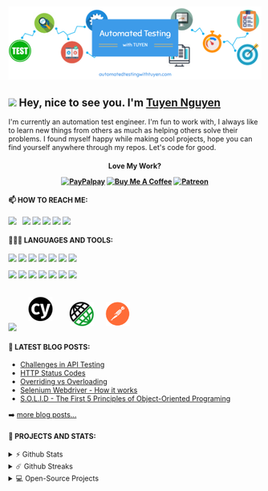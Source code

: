 <img src="https://github.com/trongtuyen96/trongtuyen96/blob/7edff36e2fdebfd0c6d5042776f55a42dce980fe/images/ATWT_background.PNG" href="https://www.automatedtestingwithtuyen.com"/>

<h2><img src="https://emojis.slackmojis.com/emojis/images/1531849430/4246/blob-sunglasses.gif?1531849430" width="30"/> Hey, nice to see you. I'm <a href="https://www.automatedtestingwithtuyen.com">Tuyen Nguyen</a></h2>

<p>I'm currently an automation test engineer. I'm fun to work with, I always like to learn new things from others as much as helping others solve their problems. I found myself happy while making cool projects, hope you can find yourself anywhere through my repos. Let's code for good.
</p>

<h4 align="center">
  <p>Love My Work?</p>
    <a href="paypal.me/trongtuyen96" target="_blank"><img src="https://img.shields.io/badge/PayPal-00457C?style=for-the-badge&logo=paypal&logoColor=white" alt="PayPalpay" height="34" ></a>
  <a href="https://buymeacoffee.com/trongtuyen96" target="_blank"><img src="https://img.shields.io/badge/Buy%20Me%20a%20Coffee-ffdd00?style=for-the-badge&logo=buy-me-a-coffee&logoColor=black" alt="Buy Me A Coffee" height="34" ></a>
  <a href="https://www.patreon.com/trongtuyen96" target="_blank"><img src="https://img.shields.io/badge/Patreon-F96854?style=for-the-badge&logo=patreon&logoColor=white" alt="Patreon" height="34" ></a>
<!--   <a href="https://buymeacoffee.com/trongtuyen96" target="_blank"><img src="https://cdn.buymeacoffee.com/buttons/v2/default-yellow.png" alt="Buy Me A Coffee" height="40" ></a>
  <a href="https://www.patreon.com/trongtuyen96" target="_blank"><img src="https://img.shields.io/endpoint.svg?url=https%3A%2F%2Fshieldsio-patreon.vercel.app%2Fapi%3Fusername%3Dtrongtuyen96%26type%3Dpledges&style=for-the-badge" alt="Patreon" height="40" ></a> -->
</h4>

#### 📫 HOW TO REACH ME:

<img src="https://img.icons8.com/color/48/000000/internet.png" width="40" href="https://www.automatedtestingwithtuyen.com/"/> &nbsp;
<img src="https://github.com/sciencepal/sciencepal/blob/master/assets/discord-round.svg" width="40" href="https://discord.gg/trongtuyen96"/>
<img src="https://img.icons8.com/color/48/000000/linkedin.png" width="40" href="https://www.linkedin.com/in/trongtuyen96"/>
<img src="https://img.icons8.com/color/48/000000/facebook-new.png" width="40" href="https://www.facebook.com/tuyen.trong.3"/>
<img src="https://img.icons8.com/fluent/48/000000/instagram-new.png" width="40" href="https://www.instagram.com/trongtuyen96"/>
<img src="https://img.icons8.com/color/48/000000/gmail.png" width="40" href="mailto:trongtuyen96e@gmail.com"/>
  
#### 👨🏻‍💻 LANGUAGES AND TOOLS:
<code><img src="https://img.icons8.com/color/48/000000/c-plus-plus-logo"></code>
<code><img src="https://img.icons8.com/color/48/000000/java-coffee-cup-logo"></code>
<code><img src="https://img.icons8.com/color/48/000000/javascript"></code>
<code><img src="https://img.icons8.com/color/48/000000/kotlin"></code>
<code><img src="https://img.icons8.com/color/48/000000/python"></code>
<code><img src="https://img.icons8.com/color/48/000000/html-5"></code>
<code><img src="https://img.icons8.com/color/48/000000/css3"></code>

<code><img src="https://img.icons8.com/color/48/000000/visual-studio-code-2019"></code>
<code><img src="https://img.icons8.com/color/48/000000/intellij-idea"></code>
<code><img src="https://img.icons8.com/color/48/000000/git"></code>
<code><img src="https://img.icons8.com/color/48/000000/bitbucket"></code>
<code><img src="https://img.icons8.com/color/48/000000/microsoft-sql-server"></code>
<code><img src="https://img.icons8.com/color/48/000000/mongodb"></code>
<code><img src="https://img.icons8.com/color/48/000000/nodejs"></code>

<code><img src="https://img.icons8.com/color/48/000000/selenium"></code>
<code><img height="48" style="padding: 20px"  src="https://github.com/trongtuyen96/trongtuyen96/blob/8f475bacd3519dc8ffd1d0469195bbc79c4db24e/images/cypress-io.png"></code>
<code><img height="48" style="padding: 10px" src="https://github.com/trongtuyen96/trongtuyen96/blob/8f475bacd3519dc8ffd1d0469195bbc79c4db24e/images/rest-assured.png"></code>
<code><img height="48" style="padding: 10px"  src="https://github.com/trongtuyen96/trongtuyen96/blob/8f475bacd3519dc8ffd1d0469195bbc79c4db24e/images/postman.png"></code>

#### 📕 LATEST BLOG POSTS:

<!-- BLOGPOSTS:START -->
- [Challenges in API Testing](https://www.automatedtestingwithtuyen.com/post/challenges-in-api-testing)
- [HTTP Status Codes](https://www.automatedtestingwithtuyen.com/post/http-status-codes)
- [Overriding vs Overloading](https://www.automatedtestingwithtuyen.com/post/overriding-vs-overloading)
- [Selenium Webdriver - How it works](https://www.automatedtestingwithtuyen.com/post/selenium-webdriver-how-it-works)
- [S.O.L.I.D - The First 5 Principles of Object-Oriented Programing](https://www.automatedtestingwithtuyen.com/post/s-o-l-i-d-the-first-5-principles-of-object-oriented-programing)
<!-- BLOGPOSTS:END -->

➡️ [more blog posts...](https://automatedtestingwithtuyen.com)

#### 🚀 PROJECTS AND STATS:

<details>	
  <summary>⚡ Github Stats</summary>
  <br>
  <img src="https://github-readme-stats.vercel.app/api?username=trongtuyen96&show_icons=true&count_private=true&include_all_commits=true&hide=issues" alt="trongtuyen96" align="right" />
  <img src="https://github-readme-stats.vercel.app/api/top-langs/?username=trongtuyen96"/>
</details>

<details>	
  <summary>☄️ Github Streaks</summary>
  <br>
  <img src="https://github-readme-streak-stats.herokuapp.com/?user=trongtuyen96&hide_border=true" />
</details>

<details>	
  <summary>💻 Open-Source Projects</summary>
  <br>
  <img src="https://github-readme-stats.vercel.app/api/pin/?username=trongtuyen96&repo=cypress-framework-bdd" href="https://github.com/trongtuyen96/cypress-framework-bdd" />
  <img src="https://github-readme-stats.vercel.app/api/pin/?username=trongtuyen96&repo=automation-test-framework-api-lite" href="https://github.com/trongtuyen96/automation-test-framework-api-lite" />
  <img src="https://github-readme-stats.vercel.app/api/pin/?username=trongtuyen96&repo=CarMap" href="https://github.com/trongtuyen96/CarMap" />
  <img src="https://github-readme-stats.vercel.app/api/pin/?username=trongtuyen96&repo=funny-piano" href="https://github.com/trongtuyen96/funny-piano" />
  <img src="https://github-readme-stats.vercel.app/api/pin/?username=trongtuyen96&repo=movie-rating" href="https://github.com/trongtuyen96/movie-rating" />
  <img src="https://github-readme-stats.vercel.app/api/pin/?username=trongtuyen96&repo=sliding-puzzle" href="https://github.com/trongtuyen96/sliding-puzzle" />
  <img src="https://github-readme-stats.vercel.app/api/pin/?username=trongtuyen96&repo=cook-recipe" href="https://github.com/trongtuyen96/cook-recipe" />
</details>
